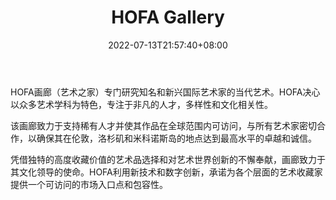 ﻿---
weight: 
title: "HOFA Gallery"
description: "霍法美术馆（HOFA Gallery，House of Fine Art）专门从事由知名和新兴国际艺术家创作的当代艺术。我们致力于支持稀有人才，让他们的工作在全球范围内普及。HOFA Gallery (House of Fine Art) specialises in contemporary art by established and emerging international artists. We are dedicated to supporting rare talent and making their work globally accessible."
date: 2022-07-13T21:57:40+08:00
lastmod: 2022-07-13T16:45:40+08:00
draft: false
authors: ["june"]
featuredImage: "480.jpg"
link: "https://thehouseoffineart.com/"
tags: ["HOFA Gallery","数字收藏品"]
categories: ["navigation"]
navigation: ["数字收藏品"]
lightgallery: true
toc: true
pinned: false
recommend: false
recommend1: false
---
HOFA画廊（艺术之家）专门研究知名和新兴国际艺术家的当代艺术。HOFA决心以众多艺术学科为特色，专注于非凡的人才，多样性和文化相关性。

该画廊致力于支持稀有人才并使其作品在全球范围内可访问，与所有艺术家密切合作，以确保其在伦敦，洛杉矶和米科诺斯岛的地点达到最高水平的卓越和诚信。

凭借独特的高度收藏价值的艺术品选择和对艺术世界创新的不懈奉献，画廊致力于其文化领导的使命。HOFA利用新技术和数字创新，承诺为各个层面的艺术收藏家提供一个可访问的市场入口点和包容性。